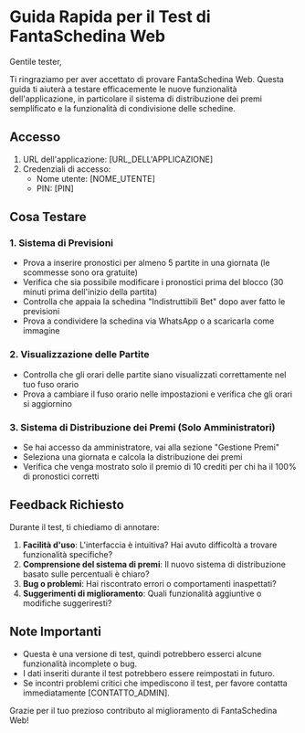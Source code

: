 # Guida Rapida per il Test di FantaSchedina Web

Gentile tester,

Ti ringraziamo per aver accettato di provare FantaSchedina Web. Questa guida ti aiuterà a testare efficacemente le nuove funzionalità dell'applicazione, in particolare il sistema di distribuzione dei premi semplificato e la funzionalità di condivisione delle schedine.

## Accesso

1. URL dell'applicazione: [URL_DELL'APPLICAZIONE]
2. Credenziali di accesso:
   - Nome utente: [NOME_UTENTE]
   - PIN: [PIN]

## Cosa Testare

### 1. Sistema di Previsioni
- Prova a inserire pronostici per almeno 5 partite in una giornata (le scommesse sono ora gratuite)
- Verifica che sia possibile modificare i pronostici prima del blocco (30 minuti prima dell'inizio della partita)
- Controlla che appaia la schedina "Indistruttibili Bet" dopo aver fatto le previsioni
- Prova a condividere la schedina via WhatsApp o a scaricarla come immagine

### 2. Visualizzazione delle Partite
- Controlla che gli orari delle partite siano visualizzati correttamente nel tuo fuso orario
- Prova a cambiare il fuso orario nelle impostazioni e verifica che gli orari si aggiornino

### 3. Sistema di Distribuzione dei Premi (Solo Amministratori)
- Se hai accesso da amministratore, vai alla sezione "Gestione Premi"
- Seleziona una giornata e calcola la distribuzione dei premi
- Verifica che venga mostrato solo il premio di 10 crediti per chi ha il 100% di pronostici corretti

## Feedback Richiesto

Durante il test, ti chiediamo di annotare:

1. **Facilità d'uso**: L'interfaccia è intuitiva? Hai avuto difficoltà a trovare funzionalità specifiche?
2. **Comprensione del sistema di premi**: Il nuovo sistema di distribuzione basato sulle percentuali è chiaro?
3. **Bug o problemi**: Hai riscontrato errori o comportamenti inaspettati?
4. **Suggerimenti di miglioramento**: Quali funzionalità aggiuntive o modifiche suggeriresti?

## Note Importanti

- Questa è una versione di test, quindi potrebbero esserci alcune funzionalità incomplete o bug.
- I dati inseriti durante il test potrebbero essere reimpostati in futuro.
- Se incontri problemi critici che impediscono il test, per favore contatta immediatamente [CONTATTO_ADMIN].

Grazie per il tuo prezioso contributo al miglioramento di FantaSchedina Web!
